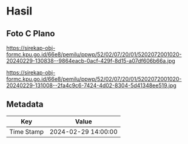 # Hasil

## Foto C Plano

https://sirekap-obj-formc.kpu.go.id/66e8/pemilu/ppwp/52/02/07/20/01/5202072001020-20240229-130838--9864eacb-0acf-429f-8d15-a07df606b66a.jpg

https://sirekap-obj-formc.kpu.go.id/66e8/pemilu/ppwp/52/02/07/20/01/5202072001020-20240229-131008--2fa4c9c6-7424-4d02-8304-5d41348ee519.jpg


## Metadata

| Key        | Value               |
| ---------- | ------------------- |
| Time Stamp | 2024-02-29 14:00:00 |



